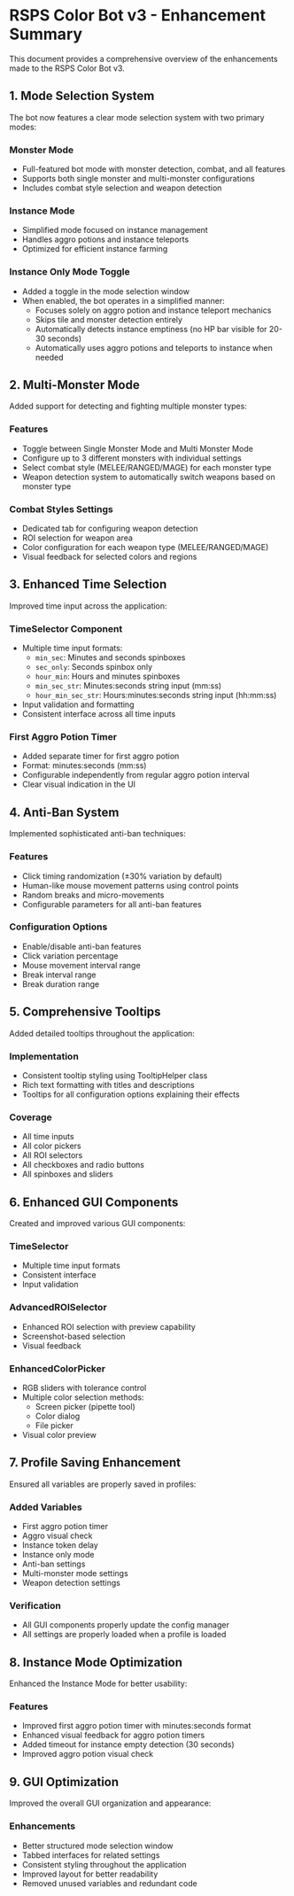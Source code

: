 # RSPS Color Bot v3 - Enhancement Summary

This document provides a comprehensive overview of the enhancements made to the RSPS Color Bot v3.

## 1. Mode Selection System

The bot now features a clear mode selection system with two primary modes:

### Monster Mode
- Full-featured bot mode with monster detection, combat, and all features
- Supports both single monster and multi-monster configurations
- Includes combat style selection and weapon detection

### Instance Mode
- Simplified mode focused on instance management
- Handles aggro potions and instance teleports
- Optimized for efficient instance farming

### Instance Only Mode Toggle
- Added a toggle in the mode selection window
- When enabled, the bot operates in a simplified manner:
  - Focuses solely on aggro potion and instance teleport mechanics
  - Skips tile and monster detection entirely
  - Automatically detects instance emptiness (no HP bar visible for 20-30 seconds)
  - Automatically uses aggro potions and teleports to instance when needed

## 2. Multi-Monster Mode

Added support for detecting and fighting multiple monster types:

### Features
- Toggle between Single Monster Mode and Multi Monster Mode
- Configure up to 3 different monsters with individual settings
- Select combat style (MELEE/RANGED/MAGE) for each monster type
- Weapon detection system to automatically switch weapons based on monster type

### Combat Styles Settings
- Dedicated tab for configuring weapon detection
- ROI selection for weapon area
- Color configuration for each weapon type (MELEE/RANGED/MAGE)
- Visual feedback for selected colors and regions

## 3. Enhanced Time Selection

Improved time input across the application:

### TimeSelector Component
- Multiple time input formats:
  - `min_sec`: Minutes and seconds spinboxes
  - `sec_only`: Seconds spinbox only
  - `hour_min`: Hours and minutes spinboxes
  - `min_sec_str`: Minutes:seconds string input (mm:ss)
  - `hour_min_sec_str`: Hours:minutes:seconds string input (hh:mm:ss)
- Input validation and formatting
- Consistent interface across all time inputs

### First Aggro Potion Timer
- Added separate timer for first aggro potion
- Format: minutes:seconds (mm:ss)
- Configurable independently from regular aggro potion interval
- Clear visual indication in the UI

## 4. Anti-Ban System

Implemented sophisticated anti-ban techniques:

### Features
- Click timing randomization (±30% variation by default)
- Human-like mouse movement patterns using control points
- Random breaks and micro-movements
- Configurable parameters for all anti-ban features

### Configuration Options
- Enable/disable anti-ban features
- Click variation percentage
- Mouse movement interval range
- Break interval range
- Break duration range

## 5. Comprehensive Tooltips

Added detailed tooltips throughout the application:

### Implementation
- Consistent tooltip styling using TooltipHelper class
- Rich text formatting with titles and descriptions
- Tooltips for all configuration options explaining their effects

### Coverage
- All time inputs
- All color pickers
- All ROI selectors
- All checkboxes and radio buttons
- All spinboxes and sliders

## 6. Enhanced GUI Components

Created and improved various GUI components:

### TimeSelector
- Multiple time input formats
- Consistent interface
- Input validation

### AdvancedROISelector
- Enhanced ROI selection with preview capability
- Screenshot-based selection
- Visual feedback

### EnhancedColorPicker
- RGB sliders with tolerance control
- Multiple color selection methods:
  - Screen picker (pipette tool)
  - Color dialog
  - File picker
- Visual color preview

## 7. Profile Saving Enhancement

Ensured all variables are properly saved in profiles:

### Added Variables
- First aggro potion timer
- Aggro visual check
- Instance token delay
- Instance only mode
- Anti-ban settings
- Multi-monster mode settings
- Weapon detection settings

### Verification
- All GUI components properly update the config manager
- All settings are properly loaded when a profile is loaded

## 8. Instance Mode Optimization

Enhanced the Instance Mode for better usability:

### Features
- Improved first aggro potion timer with minutes:seconds format
- Enhanced visual feedback for aggro potion timers
- Added timeout for instance empty detection (30 seconds)
- Improved aggro potion visual check

## 9. GUI Optimization

Improved the overall GUI organization and appearance:

### Enhancements
- Better structured mode selection window
- Tabbed interfaces for related settings
- Consistent styling throughout the application
- Improved layout for better readability
- Removed unused variables and redundant code